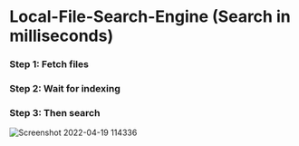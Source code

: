 # Local-File-Search-Engine (Search in milliseconds)
### Step 1: Fetch files
### Step 2: Wait for indexing
### Step 3: Then search
![Screenshot 2022-04-19 114336](https://user-images.githubusercontent.com/70102344/163937923-7c30a077-447c-43d1-a46c-dda1595b1a30.png)
